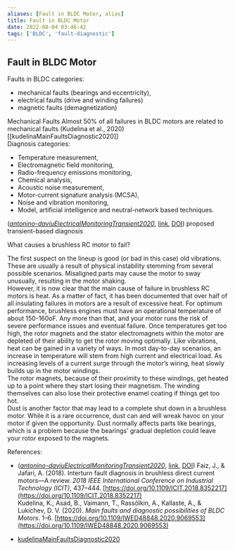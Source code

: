 ```yaml
---
aliases: [Fault in BLDC Motor, alias]
title: Fault in BLDC Motor
date: 2022-08-04 03:46:42
tags: ['BLDC', 'fault-diagnostic']
---
```


## Fault in BLDC Motor

Faults in BLDC categories:

- mechanical faults (bearings and eccentricity),
- electrical faults (drive and winding failures)
- magnetic faults (demagnetization)

Mechanical Faults Almost 50% of all failures in BLDC motors are related to mechanical faults (Kudelina et al., 2020) [[kudelinaMainFaultsDiagnostic2020]]  
Diagnosis categories:

- Temperature measurement,
- Electromagnetic field monitoring,
- Radio-frequency emissions monitoring,
- Chemical analysis,
- Acoustic noise measurement,
- Motor-current signature analysis (MCSA),
- Noise and vibration monitoring,
- Model, artificial intelligence and neutral-network based techniques.

(_[antonino-daviuElectricalMonitoringTransient2020](zotero://select/library/items/YSVF6XZ8)_, [link](), [DOI](https://doi.org/10/gqk2p8)) proposed transient-based diagnosis

What causes a brushless RC motor to fail?

The first suspect on the lineup is good (or bad in this case) old vibrations. These are usually a result of physical instability stemming from several possible scenarios. Misaligned parts may cause the motor to sway unusually, resulting in the motor shaking.  
However, it is now clear that the main cause of failure in brushless RC motors is heat. As a matter of fact, it has been documented that over half of all insulating failures in motors are a result of excessive heat. For optimum performance, brushless engines must have an operational temperature of about 150-160oF. Any more than that, and your motor runs the risk of severe performance issues and eventual failure. Once temperatures get too high, the rotor magnets and the stator electromagnets within the motor are depleted of their ability to get the rotor moving optimally. Like vibrations, heat can be gained in a variety of ways. In most day-to-day scenarios, an increase in temperature will stem from high current and electrical load. As increasing levels of a current surge through the motor’s wiring, heat slowly builds up in the motor windings.  
The rotor magnets, because of their proximity to these windings, get heated up to a point where they start losing their magnetism. The winding themselves can also lose their protective enamel coating if things get too hot.  
Dust is another factor that may lead to a complete shut down in a brushless motor. While it is a rare occurrence, dust can and will wreak havoc on your motor if given the opportunity. Dust normally affects parts like bearings, which is a problem because the bearings’ gradual depletion could leave your rotor exposed to the magnets.

References:

- (_[antonino-daviuElectricalMonitoringTransient2020](zotero://select/library/items/YSVF6XZ8)_, [link](), [DOI](https://doi.org/10/gqk2p8))
Faiz, J., & Jafari, A. (2018). Interturn fault diagnosis in brushless direct current motors—A review. _2018 IEEE International Conference on Industrial Technology (ICIT)_, 437–444. [https://doi.org/10.1109/ICIT.2018.8352217](https://doi.org/10.1109/ICIT.2018.8352217)  
Kudelina, K., Asad, B., Vaimann, T., Rassõlkin, A., Kallaste, A., & Lukichev, D. V. (2020). _Main faults and diagnostic possibilities of BLDC Motors_. 1–6. [https://doi.org/10.1109/IWED48848.2020.9069553](https://doi.org/10.1109/IWED48848.2020.9069553)


- [kudelinaMainFaultsDiagnostic2020](../zotero/kudelinaMainFaultsDiagnostic2020.md)
